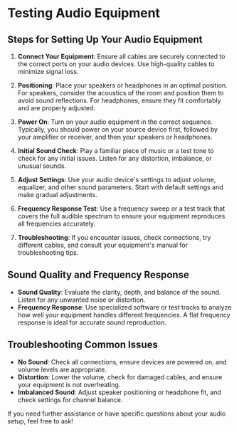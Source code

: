 # Testing Audio Equipment

## Steps for Setting Up Your Audio Equipment

1. **Connect Your Equipment**: Ensure all cables are securely connected to the correct ports on your audio devices. Use high-quality cables to minimize signal loss.

2. **Positioning**: Place your speakers or headphones in an optimal position. For speakers, consider the acoustics of the room and position them to avoid sound reflections. For headphones, ensure they fit comfortably and are properly adjusted.

3. **Power On**: Turn on your audio equipment in the correct sequence. Typically, you should power on your source device first, followed by your amplifier or receiver, and then your speakers or headphones.

4. **Initial Sound Check**: Play a familiar piece of music or a test tone to check for any initial issues. Listen for any distortion, imbalance, or unusual sounds.

5. **Adjust Settings**: Use your audio device's settings to adjust volume, equalizer, and other sound parameters. Start with default settings and make gradual adjustments.

6. **Frequency Response Test**: Use a frequency sweep or a test track that covers the full audible spectrum to ensure your equipment reproduces all frequencies accurately.

7. **Troubleshooting**: If you encounter issues, check connections, try different cables, and consult your equipment's manual for troubleshooting tips.

## Sound Quality and Frequency Response

- **Sound Quality**: Evaluate the clarity, depth, and balance of the sound. Listen for any unwanted noise or distortion.
- **Frequency Response**: Use specialized software or test tracks to analyze how well your equipment handles different frequencies. A flat frequency response is ideal for accurate sound reproduction.

## Troubleshooting Common Issues

- **No Sound**: Check all connections, ensure devices are powered on, and volume levels are appropriate.
- **Distortion**: Lower the volume, check for damaged cables, and ensure your equipment is not overheating.
- **Imbalanced Sound**: Adjust speaker positioning or headphone fit, and check settings for channel balance.

If you need further assistance or have specific questions about your audio setup, feel free to ask!

